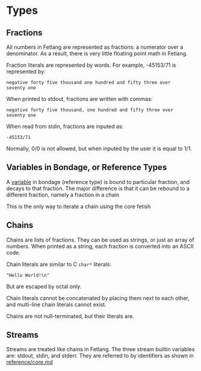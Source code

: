 # Types

## Fractions

All numbers in Fetlang are represented as fractions: a numerator over a
denominator.
As a result, there is very little floating point math in Fetlang.

Fraction literals are represented by words. For example, -45153/71 is
represented by:

    negative forty five thousand one hundred and fifty three over
    seventy one

When printed to stdout, fractions are written with commas:

    negative forty five thousand, one hundred and fifty three over
    seventy one

When read from stdin, fractions are inputed as:

    -45153/71

Normally, 0/0 is not allowed, but when inputed by the user it is equal
to 1/1.

## Variables in Bondage, or Reference Types

A [variable](variables.md) in bondage (reference type) is bound to particular fraction,
and decays to that fraction. The major difference is that it can be 
rebound to a different fraction, namely a fraction in a chain  

This is the only way to iterate a chain using the core fetish

## Chains

Chains are lists of fractions. They can be used as strings, or just an
array of numbers. When printed as a string, each fraction is converted
into an ASCII code.

Chain literals are similar to C `char*` literals:

    "Hello World!\n"

But are escaped by octal only.  

Chain literals cannot be concatenated by placing them next to each
other, and multi-line chain literals cannot exist.

Chains are not null-terminated, but their literals are.

## Streams

Streams are treated like chains in Fetlang. The three stream builtin variables
are: stdout, stdin, and stderr. They are referred to by identifiers
as shown in [reference/core.md](reference/core.md)
